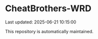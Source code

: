 # CheatBrothers-WRD

Last updated: 2025-06-21 10:15:00

This repository is automatically maintained.
